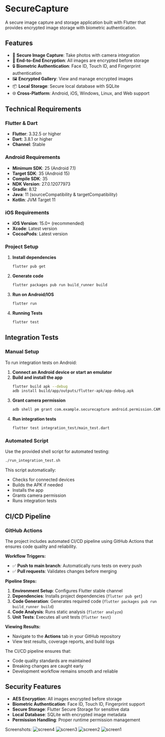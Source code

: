 # SecureCapture

A secure image capture and storage application built with Flutter that provides encrypted image storage with biometric authentication.

## Features

- 📱 **Secure Image Capture**: Take photos with camera integration
- 🔐 **End-to-End Encryption**: All images are encrypted before storage
- 🔒 **Biometric Authentication**: Face ID, Touch ID, and Fingerprint authentication
- 🖼️ **Encrypted Gallery**: View and manage encrypted images
- 📦 **Local Storage**: Secure local database with SQLite
- 🌐 **Cross-Platform**: Android, iOS, Windows, Linux, and Web support

## Technical Requirements

### Flutter & Dart
- **Flutter**: 3.32.5 or higher
- **Dart**: 3.8.1 or higher
- **Channel**: Stable

### Android Requirements
- **Minimum SDK**: 25 (Android 7.1)
- **Target SDK**: 35 (Android 15)
- **Compile SDK**: 35
- **NDK Version**: 27.0.12077973
- **Gradle**: 8.12
- **Java**: 11 (sourceCompatibility & targetCompatibility)
- **Kotlin**: JVM Target 11

### iOS Requirements
- **iOS Version**: 15.0+ (recommended)
- **Xcode**: Latest version
- **CocoaPods**: Latest version

### Project Setup

1. **Install dependencies**
   ```bash
   flutter pub get
   ```

2. **Generate code**
   ```bash
   flutter packages pub run build_runner build
   ```

4. **Run on Android/IOS**
   ```bash
   flutter run
   ```

5. **Running Tests**
   ```bash
   flutter test
   ```

## Integration Tests

### Manual Setup
To run integration tests on Android:

1. **Connect an Android device or start an emulator**
2. **Build and install the app**
   ```bash
   flutter build apk --debug
   adb install build/app/outputs/flutter-apk/app-debug.apk
   ```
3. **Grant camera permission**
   ```bash
   adb shell pm grant com.example.securecapture android.permission.CAMERA
   ```
4. **Run integration tests**
   ```bash
   flutter test integration_test/main_test.dart
   ```

### Automated Script
Use the provided shell script for automated testing:
```bash
./run_integration_test.sh
```

This script automatically:
- Checks for connected devices
- Builds the APK if needed
- Installs the app
- Grants camera permission
- Runs integration tests

## CI/CD Pipeline

### GitHub Actions
The project includes automated CI/CD pipeline using GitHub Actions that ensures code quality and reliability.

**Workflow Triggers:**
- ✅ **Push to main branch**: Automatically runs tests on every push
- ✅ **Pull requests**: Validates changes before merging

**Pipeline Steps:**
1. **Environment Setup**: Configures Flutter stable channel
2. **Dependencies**: Installs project dependencies (`flutter pub get`)
3. **Code Generation**: Generates required code (`flutter packages pub run build_runner build`)
4. **Code Analysis**: Runs static analysis (`flutter analyze`)
5. **Unit Tests**: Executes all unit tests (`flutter test`)

**Viewing Results:**
- Navigate to the **Actions** tab in your GitHub repository
- View test results, coverage reports, and build logs

The CI/CD pipeline ensures that:
- Code quality standards are maintained
- Breaking changes are caught early
- Development workflow remains smooth and reliable

## Security Features

- **AES Encryption**: All images encrypted before storage
- **Biometric Authentication**: Face ID, Touch ID, Fingerprint support
- **Secure Storage**: Flutter Secure Storage for sensitive data
- **Local Database**: SQLite with encrypted image metadata
- **Permission Handling**: Proper runtime permission management


Screenshots:
![screen4](https://github.com/user-attachments/assets/3e05617f-3a88-40dc-a33f-44d14f16f43c)
![screen3](https://github.com/user-attachments/assets/26c2ac6f-870f-477d-b041-678153642cb4)
![screen2](https://github.com/user-attachments/assets/a9e00dd8-e77c-4fba-b989-2d3805d77338)
![screen1](https://github.com/user-attachments/assets/e5d9fee7-1d7a-44d0-95fb-506f91ae3a5b)

